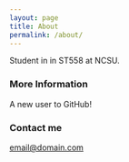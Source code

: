 ```yaml
---
layout: page
title: About
permalink: /about/
---
```


Student in in ST558 at NCSU.

### More Information

A new user to GitHub!

### Contact me

[email@domain.com](mailto:email@domain.com)
